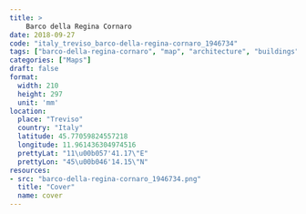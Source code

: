 ```yaml
---
title: > 
    Barco della Regina Cornaro
date: 2018-09-27
code: "italy_treviso_barco-della-regina-cornaro_1946734"
tags: ["barco-della-regina-cornaro", "map", "architecture", "buildings", "Treviso", "Italy"]
categories: ["Maps"]
draft: false
format:
  width: 210
  height: 297
  unit: 'mm'
location:
  place: "Treviso"
  country: "Italy"
  latitude: 45.77059824557218
  longitude: 11.961436304974516
  prettyLat: "11\u00b057'41.17\"E"
  prettyLon: "45\u00b046'14.15\"N"
resources:
- src: "barco-della-regina-cornaro_1946734.png"
  title: "Cover"
  name: cover
---
```

